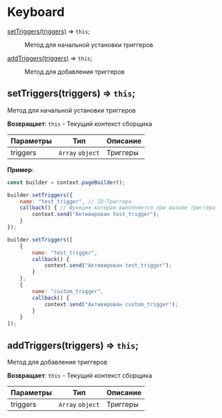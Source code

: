 # Keyboard
<dl>
<dt><a href="#setTriggers">setTriggers(triggers)</a> ⇒ <code>this</code>;</dt>
<dd><p>Метод для начальной установки триггеров</p></dd>

<dt><a href="#addTriggers">addTriggers(triggers)</a> ⇒ <code>this</code>;</dt>
<dd><p>Метод для добавления триггеров</p></dd>
</dl>

<a name="setTriggers"></a>

## setTriggers(triggers) ⇒ <code>this</code>;
Метод для начальной установки триггеров

**Возвращает**: `this` - Текущий контекст сборщика

| Параметры  | Тип               | Описание        |
| ---------- | ----------------- | --------------- |
| triggers   | `Array` `object`  | Триггеры        |

**Пример**:

```js
const builder = context.pageBuilder();

builder.setTriggers({
    name: "test_trigger", // ID-Триггера
    callback() { // Функция которая выполняется при вызове триггера
        context.send("Активирован test_trigger");
    }
});

builder.setTriggers([
    {
        name: "test_trigger",
        callback() {
            context.send("Активирован test_trigger");
        }
    },
    {
        name: "custom_trigger",
        callback() {
            context.send("Активирован custom_trigger");
        }
    }
]);
```

<a name="addTriggers"></a>

## addTriggers(triggers) ⇒ <code>this</code>;
Метод для добавления триггеров

**Возвращает**: `this` - Текущий контекст сборщика

| Параметры  | Тип               | Описание        |
| ---------- | ----------------- | --------------- |
| triggers   | `Array` `object`  | Триггеры        |
